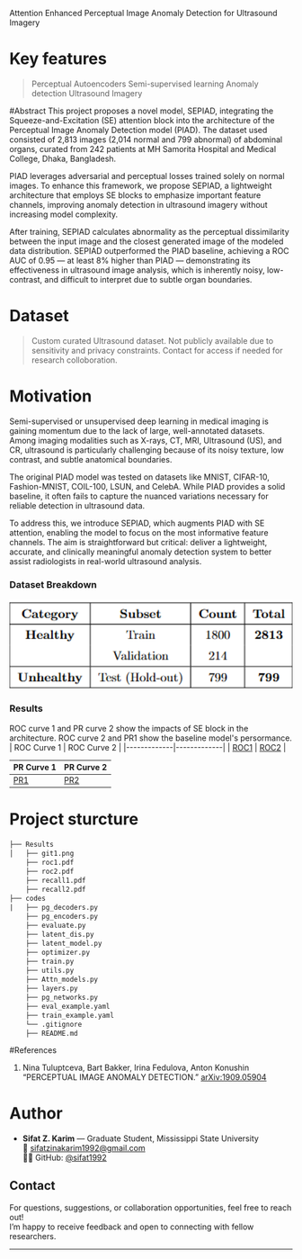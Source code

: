 
Attention Enhanced Perceptual Image Anomaly Detection for Ultrasound Imagery
# Key features
> Perceptual Autoencoders
> Semi-supervised learning
> Anomaly detection
> Ultrasound Imagery

#Abstract
This project proposes a novel model, SEPIAD, integrating the Squeeze-and-Excitation (SE) attention block into the architecture of the Perceptual Image Anomaly Detection model (PIAD). The dataset used consisted of 2,813 images (2,014 normal and 799 abnormal) of abdominal organs, curated from 242 patients at MH Samorita Hospital and Medical College, Dhaka, Bangladesh.

PIAD leverages adversarial and perceptual losses trained solely on normal images. To enhance this framework, we propose SEPIAD, a lightweight architecture that employs SE blocks to emphasize important feature channels, improving anomaly detection in ultrasound imagery without increasing model complexity.

After training, SEPIAD calculates abnormality as the perceptual dissimilarity between the input image and the closest generated image of the modeled data distribution. SEPIAD outperformed the PIAD baseline, achieving a ROC AUC of 0.95 — at least 8% higher than PIAD — demonstrating its effectiveness in ultrasound image analysis, which is inherently noisy, low-contrast, and difficult to interpret due to subtle organ boundaries.

# Dataset
> Custom curated Ultrasound dataset.
> Not publicly available due to sensitivity and privacy constraints.
> Contact for access if needed for research colloboration.

# Motivation
Semi-supervised or unsupervised deep learning in medical imaging is gaining momentum due to the lack of large, well-annotated datasets. Among imaging modalities such as X-rays, CT, MRI, Ultrasound (US), and CR, ultrasound is particularly challenging because of its noisy texture, low contrast, and subtle anatomical boundaries.

The original PIAD model was tested on datasets like MNIST, CIFAR-10, Fashion-MNIST, COIL-100, LSUN, and CelebA. While PIAD provides a solid baseline, it often fails to capture the nuanced variations necessary for reliable detection in ultrasound data.

To address this, we introduce SEPIAD, which augments PIAD with SE attention, enabling the model to focus on the most informative feature channels. The aim is straightforward but critical: deliver a lightweight, accurate, and clinically meaningful anomaly detection system to better assist radiologists in real-world ultrasound analysis.

### Dataset Breakdown

<p align="center">
  <img src="Results/git1.png" alt="Comparison Table" width="600"/>
</p>

### Results
ROC curve 1 and PR curve 2 show the impacts of SE block in the architecture. ROC curve 2 and PR1 show the baseline model's persormance.
| ROC Curve 1 | ROC Curve 2 |
|-------------|-------------|
| [ROC1](Results/roc1-2.pdf) | [ROC2](Results/roc2-2.pdf) |

| PR Curve 1  | PR Curve 2  |
|-------------|-------------|
| [PR1](Results/recall1-2.pdf) | [PR2](Results/recall2-2.pdf) |


# Project sturcture
```
├── Results                     
│   ├── git1.png
    ├── roc1.pdf
    ├── roc2.pdf
    ├── recall1.pdf
    ├── recall2.pdf
├── codes
|   ├── pg_decoders.py                      
    ├── pg_encoders.py                
    ├── evaluate.py         
    ├── latent_dis.py             
    ├── latent_model.py         
    ├── optimizer.py                
    ├── train.py   
    ├── utils.py              
    ├── Attn_models.py               
    ├── layers.py               
    ├── pg_networks.py
    ├── eval_example.yaml
    ├── train_example.yaml               
    └── .gitignore                   
    ├── README.md                       
  ```
#References
1. Nina Tuluptceva, Bart Bakker, Irina Fedulova, Anton Konushin
   “PERCEPTUAL IMAGE ANOMALY DETECTION.” [arXiv:1909.05904](https://arxiv.org/pdf/1909.05904) 


# Author
- **Sifat Z. Karim** — Graduate Student, Mississippi State University  
  📧 [sifatzinakarim1992@gmail.com](mailto:sifatzinakarim1992@gmail.com)  
  🧑‍💻 GitHub: [@sifat1992](https://github.com/sifat1992)

## Contact

For questions, suggestions, or collaboration opportunities, feel free to reach out!  
I’m happy to receive feedback and open to connecting with fellow researchers.


---

